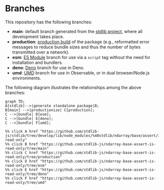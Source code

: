 <!--

@license Apache-2.0

Copyright (c) 2022 The Stdlib Authors.

Licensed under the Apache License, Version 2.0 (the "License");
you may not use this file except in compliance with the License.
You may obtain a copy of the License at

    http://www.apache.org/licenses/LICENSE-2.0

Unless required by applicable law or agreed to in writing, software
distributed under the License is distributed on an "AS IS" BASIS,
WITHOUT WARRANTIES OR CONDITIONS OF ANY KIND, either express or implied.
See the License for the specific language governing permissions and
limitations under the License.

-->

# Branches

This repository has the following branches:

-   **main**: default branch generated from the [stdlib project][stdlib-url], where all development takes place.
-   **production**: [production build][production-url] of the package (e.g., reformatted error messages to reduce bundle sizes and thus the number of bytes transmitted over a network).
-   **esm**: [ES Module][esm-url] branch for use via a `script` tag without the need for installation and bundlers.
-   **deno**: [Deno][deno-url] branch for use in Deno.
-   **umd**: [UMD][umd-url] branch for use in Observable, or in dual browser/Node.js environments.

The following diagram illustrates the relationships among the above branches:

```mermaid
graph TD;
A[stdlib]-->|generate standalone package|B;
B[main] -->|productionize| C[production];
C -->|bundle| D[esm];
C -->|bundle| E[deno];
C -->|bundle| F[umd];

%% click A href "https://github.com/stdlib-js/stdlib/tree/develop/lib/node_modules/%40stdlib/ndarray/base/assert/is-read-only"
%% click B href "https://github.com/stdlib-js/ndarray-base-assert-is-read-only/tree/main"
%% click C href "https://github.com/stdlib-js/ndarray-base-assert-is-read-only/tree/production"
%% click D href "https://github.com/stdlib-js/ndarray-base-assert-is-read-only/tree/esm"
%% click E href "https://github.com/stdlib-js/ndarray-base-assert-is-read-only/tree/deno"
%% click F href "https://github.com/stdlib-js/ndarray-base-assert-is-read-only/tree/umd"
```

[stdlib-url]: https://github.com/stdlib-js/stdlib/tree/develop/lib/node_modules/%40stdlib/ndarray/base/assert/is-read-only
[production-url]: https://github.com/stdlib-js/ndarray-base-assert-is-read-only/tree/production
[deno-url]: https://github.com/stdlib-js/ndarray-base-assert-is-read-only/tree/deno
[umd-url]: https://github.com/stdlib-js/ndarray-base-assert-is-read-only/tree/umd
[esm-url]: https://github.com/stdlib-js/ndarray-base-assert-is-read-only/tree/esm